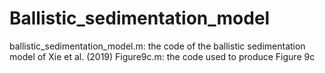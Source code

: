 # Ballistic_sedimentation_model
ballistic_sedimentation_model.m: the code of the ballistic sedimentation model of Xie et al. (2019)
Figure9c.m: the code used to produce Figure 9c
